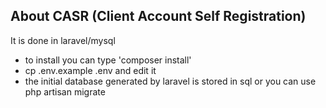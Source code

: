 
## About CASR (Client Account Self Registration)

It is done in laravel/mysql

- to install you can type 'composer install'
- cp .env.example .env and edit it
- the initial database generated by laravel is stored in sql or you can use php artisan migrate

